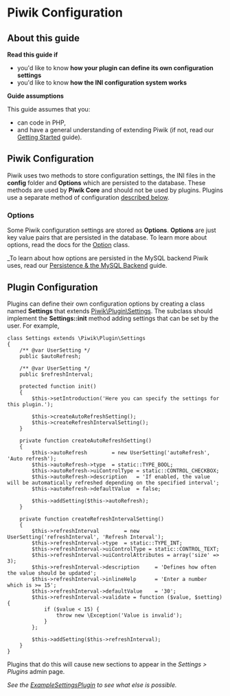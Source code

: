 # Piwik Configuration

<!-- Meta (to be deleted)
Purpose: describe INI configuration system, describe plugin settings stuff, describe use of options table (discourage use)

Audience: developers that want to know how to add configuration to their own plugins

Expected Result: 

Notes: 

What's missing? (stuff in my list that was not in when I wrote the 1st draft)
-->

## About this guide

**Read this guide if**

* you'd like to know **how your plugin can define its own configuration settings**
* you'd like to know **how the INI configuration system works**

**Guide assumptions**

This guide assumes that you:

* can code in PHP,
* and have a general understanding of extending Piwik (if not, read our [Getting Started](/guides/getting-started-part-1) guide).

## Piwik Configuration

Piwik uses two methods to store configuration settings, the INI files in the **config** folder and **Options** which are persisted to the database. These methods are used by **Piwik Core** and should not be used by plugins. Plugins use a separate method of configuration [described below](#plugin-configuration).

### Options

Some Piwik configuration settings are stored as **Options**. **Options** are just key value pairs that are persisted in the database. To learn more about options, read the docs for the [Option](/api-reference/Piwik/Option) class.

<!-- TODO: this helps people w/ distributed setups correct? need to find out how -->

_To learn about how options are persisted in the MySQL backend Piwik uses, read our [Persistence & the MySQL Backend](/guides/persistence-and-the-mysql-backend) guide.

<a name="plugin-configuration"></a>
## Plugin Configuration

Plugins can define their own configuration options by creating a class named **Settings** that extends [Piwik\Plugin\Settings](/api-reference/Piwik/Plugin/Settings). The subclass should implement the **Settings::init** method adding settings that can be set by the user. For example,

    class Settings extends \Piwik\Plugin\Settings
    {
        /** @var UserSetting */
        public $autoRefresh;

        /** @var UserSetting */
        public $refreshInterval;

        protected function init()
        {
            $this->setIntroduction('Here you can specify the settings for this plugin.');

            $this->createAutoRefreshSetting();
            $this->createRefreshIntervalSetting();
        }

        private function createAutoRefreshSetting()
        {
            $this->autoRefresh        = new UserSetting('autoRefresh', 'Auto refresh');
            $this->autoRefresh->type  = static::TYPE_BOOL;
            $this->autoRefresh->uiControlType = static::CONTROL_CHECKBOX;
            $this->autoRefresh->description   = 'If enabled, the value will be automatically refreshed depending on the specified interval';
            $this->autoRefresh->defaultValue  = false;

            $this->addSetting($this->autoRefresh);
        }

        private function createRefreshIntervalSetting()
        {
            $this->refreshInterval        = new UserSetting('refreshInterval', 'Refresh Interval');
            $this->refreshInterval->type  = static::TYPE_INT;
            $this->refreshInterval->uiControlType = static::CONTROL_TEXT;
            $this->refreshInterval->uiControlAttributes = array('size' => 3);
            $this->refreshInterval->description     = 'Defines how often the value should be updated';
            $this->refreshInterval->inlineHelp      = 'Enter a number which is >= 15';
            $this->refreshInterval->defaultValue    = '30';
            $this->refreshInterval->validate = function ($value, $setting) {
                if ($value < 15) {
                    throw new \Exception('Value is invalid');
                }
            };

            $this->addSetting($this->refreshInterval);
        }
    }

Plugins that do this will cause new sections to appear in the _Settings > Plugins_ admin page.

<!-- TODO: image of result of above code -->

_See the [ExampleSettingsPlugin](https://github.com/piwik/piwik/tree/master/plugins/ExampleSettingsPlugin) to see what else is possible._